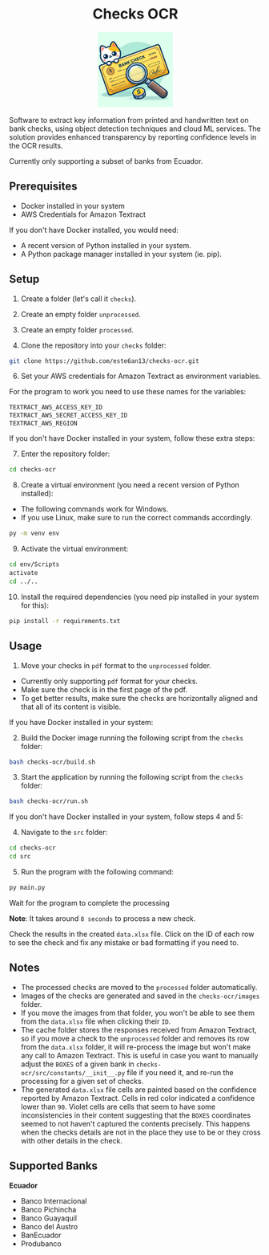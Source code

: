 <h1 align="center"> Checks OCR  </h1>

<div align="center">
  <img src="fig/logo.png" width="150">
</div>

Software to extract key information from printed and handwritten text on bank checks, using object detection techniques and cloud ML services. The solution provides enhanced transparency by reporting confidence levels in the OCR results.

Currently only supporting a subset of banks from Ecuador.

## Prerequisites

- Docker installed in your system
- AWS Credentials for Amazon Textract

If you don't have Docker installed, you would need:

- A recent version of Python installed in your system.
- A Python package manager installed in your system (ie. pip).

## Setup

1. Create a folder (let's call it `checks`).

2. Create an empty folder `unprocessed`.

3. Create an empty folder `processed`.

4. Clone the repository into your `checks` folder:

```sh
git clone https://github.com/este6an13/checks-ocr.git
```

6. Set your AWS credentials for Amazon Textract as environment variables.

For the program to work you need to use these names for the variables:

```
TEXTRACT_AWS_ACCESS_KEY_ID
TEXTRACT_AWS_SECRET_ACCESS_KEY_ID
TEXTRACT_AWS_REGION
```

If you don't have Docker installed in your system, follow these extra steps:

7. Enter the repository folder:

```sh
cd checks-ocr
```

8. Create a virtual environment (you need a recent version of Python installed):

- The following commands work for Windows.
- If you use Linux, make sure to run the correct commands accordingly.

```sh
py -m venv env
```

9. Activate the virtual environment:

```sh
cd env/Scripts
activate
cd ../..
```

10. Install the required dependencies (you need pip installed in your system for this):

```sh
pip install -r requirements.txt
```

## Usage

1. Move your checks in `pdf` format to the `unprocessed` folder.

- Currently only supporting `pdf` format for your checks.
- Make sure the check is in the first page of the pdf.
- To get better results, make sure the checks are horizontally aligned and that all of its content is visible.

If you have Docker installed in your system:

2. Build the Docker image running the following script from the `checks` folder:

```sh
bash checks-ocr/build.sh
```

3. Start the application by running the following script from the `checks` folder:

```sh
bash checks-ocr/run.sh 
```

If you don't have Docker installed in your system, follow steps 4 and 5:

4. Navigate to the `src` folder:

```sh
cd checks-ocr
cd src
```

5. Run the program with the following command:

```sh
py main.py
```


Wait for the program to complete the processing

**Note**: It takes around `8 seconds` to process a new check.

Check the results in the created `data.xlsx` file. Click on the ID of each row to see the check and fix any mistake or bad formatting if you need to.


## Notes

- The processed checks are moved to the `processed` folder automatically.
- Images of the checks are generated and saved in the `checks-ocr/images` folder.
- If you move the images from that folder, you won't be able to see them from the `data.xlsx` file when clicking their `ID`.
- The cache folder stores the responses received from Amazon Textract, so if you move a check to the `unprocessed` folder and removes its row from the `data.xlsx` folder, it will re-process the image but won't
make any call to Amazon Textract. This is useful in case you want to manually adjust the `BOXES` of a given bank in `checks-ocr/src/constants/__init__.py` file if you need it, and re-run the processing for a given set of checks.
- The generated `data.xlsx` file cells are painted based on the confidence reported by Amazon Textract. Cells in red color indicated a confidence lower than `90`. Violet cells are cells that seem to have some inconsistencies in their content suggesting that the `BOXES` coordinates seemed to not haven't captured the contents precisely. This happens when the checks details are not in the place they use to be or they cross with other details in the check.

## Supported Banks

**Ecuador**

- Banco Internacional
- Banco Pichincha
- Banco Guayaquil
- Banco del Austro
- BanEcuador
- Produbanco